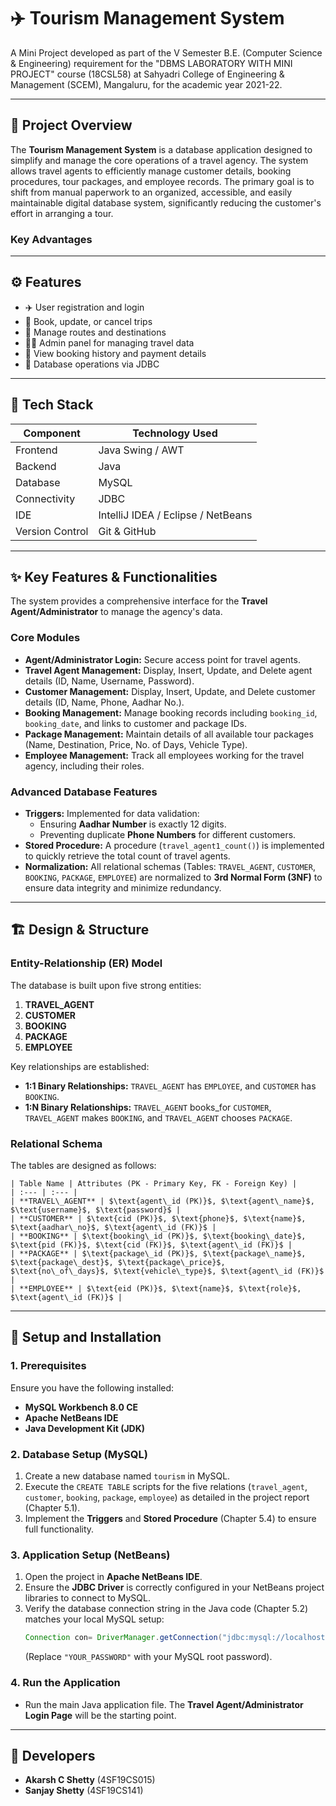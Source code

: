 # ✈️ Tourism Management System

A Mini Project developed as part of the V Semester B.E. (Computer Science & Engineering) requirement for the "DBMS LABORATORY WITH MINI PROJECT" course (18CSL58) at Sahyadri College of Engineering & Management (SCEM), Mangaluru, for the academic year 2021-22.

---

## 🎯 Project Overview

The **Tourism Management System** is a database application designed to simplify and manage the core operations of a travel agency. The system allows travel agents to efficiently manage customer details, booking procedures, tour packages, and employee records. The primary goal is to shift from manual paperwork to an organized, accessible, and easily maintainable digital database system, significantly reducing the customer's effort in arranging a tour.

### Key Advantages

---

## ⚙️ Features
- ✈️ User registration and login
- 🚌 Book, update, or cancel trips
- 📅 Manage routes and destinations
- 👨‍💼 Admin panel for managing travel data
- 🧾 View booking history and payment details
- 💾 Database operations via JDBC

---

## 🧰 Tech Stack

| Component | Technology Used |
|------------|----------------|
| Frontend | Java Swing / AWT |
| Backend | Java |
| Database | MySQL |
| Connectivity | JDBC |
| IDE | IntelliJ IDEA / Eclipse / NetBeans |
| Version Control | Git & GitHub |

---

## ✨ Key Features & Functionalities

The system provides a comprehensive interface for the **Travel Agent/Administrator** to manage the agency's data.

### Core Modules

* **Agent/Administrator Login:** Secure access point for travel agents.
* **Travel Agent Management:** Display, Insert, Update, and Delete agent details (ID, Name, Username, Password).
* **Customer Management:** Display, Insert, Update, and Delete customer details (ID, Name, Phone, Aadhar No.).
* **Booking Management:** Manage booking records including `booking_id`, `booking_date`, and links to customer and package IDs.
* **Package Management:** Maintain details of all available tour packages (Name, Destination, Price, No. of Days, Vehicle Type).
* **Employee Management:** Track all employees working for the travel agency, including their roles.

### Advanced Database Features

* **Triggers:** Implemented for data validation:
    * Ensuring **Aadhar Number** is exactly 12 digits.
    * Preventing duplicate **Phone Numbers** for different customers.
* **Stored Procedure:** A procedure (`travel_agent1_count()`) is implemented to quickly retrieve the total count of travel agents.
* **Normalization:** All relational schemas (Tables: `TRAVEL_AGENT`, `CUSTOMER`, `BOOKING`, `PACKAGE`, `EMPLOYEE`) are normalized to **3rd Normal Form (3NF)** to ensure data integrity and minimize redundancy.

---

## 🏗️ Design & Structure

### Entity-Relationship (ER) Model

The database is built upon five strong entities:
1.  **TRAVEL\_AGENT**
2.  **CUSTOMER**
3.  **BOOKING**
4.  **PACKAGE**
5.  **EMPLOYEE**

Key relationships are established:
* **1:1 Binary Relationships:** `TRAVEL_AGENT` has `EMPLOYEE`, and `CUSTOMER` has `BOOKING`.
* **1:N Binary Relationships:** `TRAVEL_AGENT` books\_for `CUSTOMER`, `TRAVEL_AGENT` makes `BOOKING`, and `TRAVEL_AGENT` chooses `PACKAGE`.



### Relational Schema

The tables are designed as follows:
```
| Table Name | Attributes (PK - Primary Key, FK - Foreign Key) |
| :--- | :--- |
| **TRAVEL\_AGENT** | $\text{agent\_id (PK)}$, $\text{agent\_name}$, $\text{username}$, $\text{password}$ |
| **CUSTOMER** | $\text{cid (PK)}$, $\text{phone}$, $\text{name}$, $\text{aadhar\_no}$, $\text{agent\_id (FK)}$ |
| **BOOKING** | $\text{booking\_id (PK)}$, $\text{booking\_date}$, $\text{pid (FK)}$, $\text{cid (FK)}$, $\text{agent\_id (FK)}$ |
| **PACKAGE** | $\text{package\_id (PK)}$, $\text{package\_name}$, $\text{package\_dest}$, $\text{package\_price}$, $\text{no\_of\_days}$, $\text{vehicle\_type}$, $\text{agent\_id (FK)}$ |
| **EMPLOYEE** | $\text{eid (PK)}$, $\text{name}$, $\text{role}$, $\text{agent\_id (FK)}$ |
```
---

## 🚀 Setup and Installation

### 1. Prerequisites

Ensure you have the following installed:
* **MySQL Workbench 8.0 CE**
* **Apache NetBeans IDE**
* **Java Development Kit (JDK)**

### 2. Database Setup (MySQL)

1.  Create a new database named `tourism` in MySQL.
2.  Execute the `CREATE TABLE` scripts for the five relations (`travel_agent`, `customer`, `booking`, `package`, `employee`) as detailed in the project report (Chapter 5.1).
3.  Implement the **Triggers** and **Stored Procedure** (Chapter 5.4) to ensure full functionality.

### 3. Application Setup (NetBeans)

1.  Open the project in **Apache NetBeans IDE**.
2.  Ensure the **JDBC Driver** is correctly configured in your NetBeans project libraries to connect to MySQL.
3.  Verify the database connection string in the Java code (Chapter 5.2) matches your local MySQL setup:
    ```java
    Connection con= DriverManager.getConnection("jdbc:mysql://localhost:3306/tourism","root","YOUR_PASSWORD");
    ```
    (Replace `"YOUR_PASSWORD"` with your MySQL root password).

### 4. Run the Application

* Run the main Java application file. The **Travel Agent/Administrator Login Page** will be the starting point.

---

## 👤 Developers

* **Akarsh C Shetty** (4SF19CS015)  
* **Sanjay Shetty** (4SF19CS141)  
